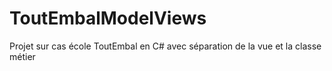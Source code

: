 # ToutEmbalModelViews
 Projet sur cas école ToutEmbal en C# avec séparation de la vue et la classe métier
